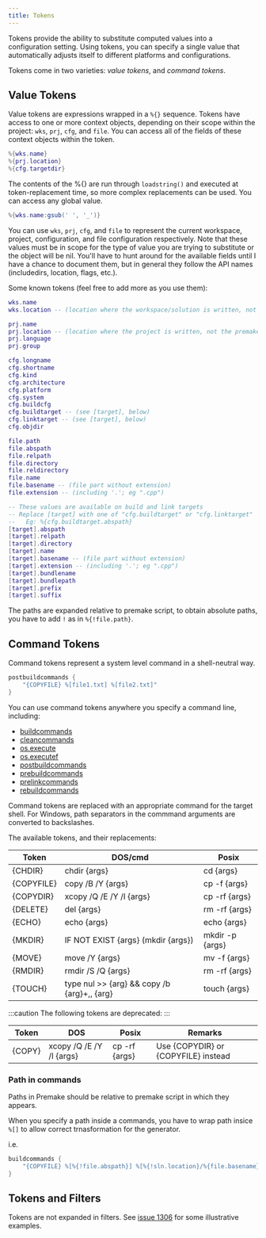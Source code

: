 ```yaml
---
title: Tokens
---
```


Tokens provide the ability to substitute computed values into a configuration setting. Using tokens, you can specify a single value that automatically adjusts itself to different platforms and configurations.

Tokens come in two varieties: *value tokens*, and *command tokens*.

## Value Tokens

Value tokens are expressions wrapped in a `%{}` sequence. Tokens have access to one or more context objects, depending on their scope within the project: `wks`, `prj`, `cfg`, and `file`. You can access all of the fields of these context objects within the token.

```lua
%{wks.name}
%{prj.location}
%{cfg.targetdir}
```

The contents of the %{} are run through `loadstring()` and executed at token-replacement time, so more complex replacements can be used. You can access any global value.

```lua
%{wks.name:gsub(' ', '_')}
```

You can use `wks`, `prj`, `cfg`, and `file` to represent the current workspace, project, configuration, and file configuration respectively. Note that these values must be in scope for the type of value you are trying to substitute or the object will be nil. You'll have to hunt around for the available fields until I have a chance to document them, but in general they follow the API names (includedirs, location, flags, etc.).

Some known tokens (feel free to add more as you use them):

```lua
wks.name
wks.location -- (location where the workspace/solution is written, not the premake-wks.lua file)

prj.name
prj.location -- (location where the project is written, not the premake-prj.lua file)
prj.language
prj.group

cfg.longname
cfg.shortname
cfg.kind
cfg.architecture
cfg.platform
cfg.system
cfg.buildcfg
cfg.buildtarget -- (see [target], below)
cfg.linktarget -- (see [target], below)
cfg.objdir

file.path
file.abspath
file.relpath
file.directory
file.reldirectory
file.name
file.basename -- (file part without extension)
file.extension -- (including '.'; eg ".cpp")

-- These values are available on build and link targets
-- Replace [target] with one of "cfg.buildtarget" or "cfg.linktarget"
--   Eg: %{cfg.buildtarget.abspath}
[target].abspath
[target].relpath
[target].directory
[target].name
[target].basename -- (file part without extension)
[target].extension -- (including '.'; eg ".cpp")
[target].bundlename
[target].bundlepath
[target].prefix
[target].suffix
```

The paths are expanded relative to premake script, to obtain absolute paths, you have to add `!` as in `%{!file.path}`.

## Command Tokens

Command tokens represent a system level command in a shell-neutral way.

```lua
postbuildcommands {
	"{COPYFILE} %[file1.txt] %[file2.txt]"
}
```


You can use command tokens anywhere you specify a command line, including:

* [buildcommands](buildcommands.md)
* [cleancommands](cleancommands.md)
* [os.execute](os.execute.md)
* [os.executef](os.executef.md)
* [postbuildcommands](postbuildcommands.md)
* [prebuildcommands](prebuildcommands.md)
* [prelinkcommands](prelinkcommands.md)
* [rebuildcommands](rebuildcommands.md)

Command tokens are replaced with an appropriate command for the target shell. For Windows, path separators in the commmand arguments are converted to backslashes.

The available tokens, and their replacements:

| Token      | DOS/cmd                                     | Posix           |
|------------|---------------------------------------------|-----------------|
| {CHDIR}    | chdir {args}                                | cd {args}       |
| {COPYFILE} | copy /B /Y {args}                           | cp -f {args}    |
| {COPYDIR}  | xcopy /Q /E /Y /I {args}                    | cp -rf {args}   |
| {DELETE}   | del {args}                                  | rm -rf {args}   |
| {ECHO}     | echo {args}                                 | echo {args}     |
| {MKDIR}    | IF NOT EXIST {args} (mkdir {args})          | mkdir -p {args} |
| {MOVE}     | move /Y {args}                              | mv -f {args}    |
| {RMDIR}    | rmdir /S /Q {args}                          | rm -rf {args}   |
| {TOUCH}    | type nul >> {arg} && copy /b {arg}+,, {arg} | touch {args}    |

:::caution
The following tokens are deprecated:
:::

| Token      | DOS                                         | Posix           | Remarks                             |
|------------|---------------------------------------------|-----------------|-------------------------------------|
| {COPY}     | xcopy /Q /E /Y /I {args}                    | cp -rf {args}   | Use {COPYDIR} or {COPYFILE} instead |

### Path in commands

Paths in Premake should be relative to premake script in which they appears.

When you specify a path inside a commands, you have to wrap path insice `%[]` to allow correct trnasformation for the generator.

i.e.

```lua
buildcommands {
	"{COPYFILE} %[%{!file.abspath}] %[%{!sln.location}/%{file.basename}]"
}
```

## Tokens and Filters

Tokens are not expanded in filters. See [issue 1306](https://github.com/premake/premake-core/issues/1036#issuecomment-379685035) for some illustrative examples.
